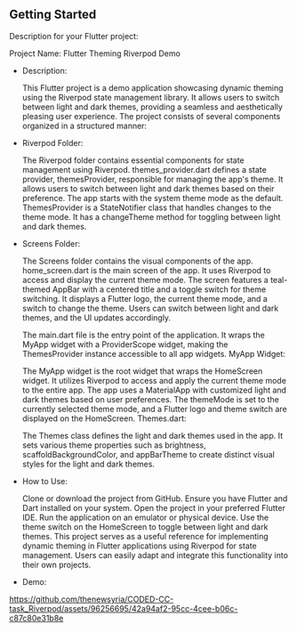## Getting Started

Description for your Flutter project:

Project Name: Flutter Theming Riverpod Demo

- Description:

  This Flutter project is a demo application showcasing dynamic theming using the Riverpod state management library. It allows users to     switch between light and dark themes, providing a seamless and aesthetically pleasing user experience. The project consists of            several components organized in a structured manner:

- Riverpod Folder:

  The Riverpod folder contains essential components for state management using Riverpod.
  themes_provider.dart defines a state provider, themesProvider, responsible for managing the app's theme. It allows users to switch 
  between light and dark themes based on their preference. The app starts with the system theme mode as the default.
  ThemesProvider is a StateNotifier class that handles changes to the theme mode. It has a changeTheme method for toggling between 
  light and dark themes.

- Screens Folder:

    The Screens folder contains the visual components of the app.
    home_screen.dart is the main screen of the app. It uses Riverpod to access and display the current theme mode.
    The screen features a teal-themed AppBar with a centered title and a toggle switch for theme switching. It displays a Flutter logo, 
    the current theme mode, and a switch to change the theme. Users can switch between light and dark themes, and the UI updates 
    accordingly.
    
    The main.dart file is the entry point of the application.
    It wraps the MyApp widget with a ProviderScope widget, making the ThemesProvider instance accessible to all app widgets.
    MyApp Widget:
    
    The MyApp widget is the root widget that wraps the HomeScreen widget.
    It utilizes Riverpod to access and apply the current theme mode to the entire app.
    The app uses a MaterialApp with customized light and dark themes based on user preferences. The themeMode is set to the currently 
    selected theme mode, and a Flutter logo and theme switch are displayed on the HomeScreen.
    Themes.dart:
    
    The Themes class defines the light and dark themes used in the app.
    It sets various theme properties such as brightness, scaffoldBackgroundColor, and appBarTheme to create distinct visual styles for 
    the light and dark themes.

- How to Use:

    Clone or download the project from GitHub.
    Ensure you have Flutter and Dart installed on your system.
    Open the project in your preferred Flutter IDE.
    Run the application on an emulator or physical device.
    Use the theme switch on the HomeScreen to toggle between light and dark themes.
    This project serves as a useful reference for implementing dynamic theming in Flutter 
    applications using Riverpod for state 
    management. Users can easily adapt and integrate this functionality into their own projects.


- Demo:
  

https://github.com/thenewsyria/CODED-CC-task_Riverpod/assets/96256695/42a94af2-95cc-4cee-b06c-c87c80e31b8e

